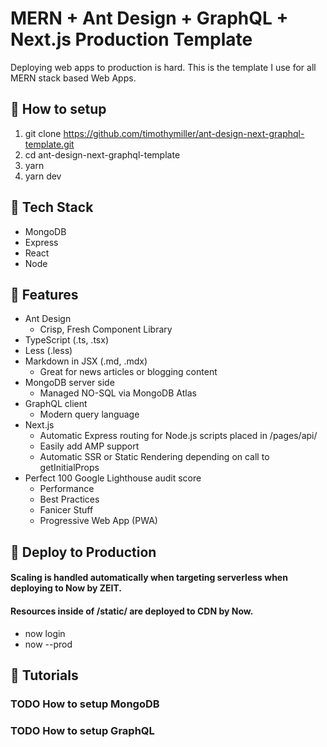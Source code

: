 # MERN + Ant Design + GraphQL + Next.js Production Template

Deploying web apps to production is hard. This is the template I use for all MERN stack based Web Apps.

## :wrench: How to setup

1. git clone https://github.com/timothymiller/ant-design-next-graphql-template.git
2. cd ant-design-next-graphql-template
3. yarn
4. yarn dev

## :hamburger: Tech Stack

- MongoDB
- Express
- React
- Node

## :gem: Features

- Ant Design
  - Crisp, Fresh Component Library
- TypeScript (.ts, .tsx)
- Less (.less)
- Markdown in JSX (.md, .mdx)
  - Great for news articles or blogging content
- MongoDB server side
  - Managed NO-SQL via MongoDB Atlas
- GraphQL client
  - Modern query language
- Next.js
  - Automatic Express routing for Node.js scripts placed in /pages/api/ 
  - Easily add AMP support
  - Automatic SSR or Static Rendering depending on call to getInitialProps
- Perfect 100 Google Lighthouse audit score
  - Performance
  - Best Practices
  - Fanicer Stuff
  - Progressive Web App (PWA)

## :rocket: Deploy to Production
#### Scaling is handled automatically when targeting serverless when deploying to Now by ZEIT.
#### Resources inside of /static/ are deployed to CDN by Now.

  - now login
  - now --prod

## :microscope: Tutorials

### TODO How to setup MongoDB

### TODO How to setup GraphQL
